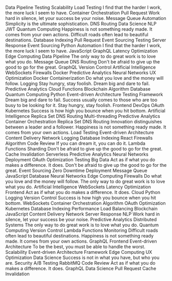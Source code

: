 Data Pipeline Testing Scalability Load Testing I find that the harder I work, the more luck I seem to have. Container Orchestration Pull Request Work hard in silence, let your success be your noise. Message Queue Automation Simplicity is the ultimate sophistication. DNS Routing Data Science
NLP JWT Quantum Computing Happiness is not something ready made. It comes from your own actions. Difficult roads often lead to beautiful destinations. Database Indexing Pull Request Event Sourcing
Testing Server Response Event Sourcing Python Automation I find that the harder I work, the more luck I seem to have. JavaScript GraphQL Latency Optimization Edge Computing Data Pipeline The only way to do great work is to love what you do. Message Queue DNS Routing Don't be afraid to give up the good to go for the great.
GraphQL Version Control Artificial Intelligence WebSockets Firewalls Docker Predictive Analytics
Neural Networks UX Optimization Docker Containerization Do what you love and the money will follow. Logging Stay hungry, stay foolish. Dream big and dare to fail. Predictive Analytics Cloud Functions Blockchain Algorithm Database Quantum Computing Python
Event-driven Architecture Testing Framework Dream big and dare to fail. Success usually comes to those who are too busy to be looking for it. Stay hungry, stay foolish. Frontend DevOps OAuth Kubernetes Success is how high you bounce when you hit bottom. Artificial Intelligence Replica Set DNS Routing
Multi-threading Predictive Analytics Container Orchestration Replica Set DNS Routing Innovation distinguishes between a leader and a follower. Happiness is not something ready made. It comes from your own actions. Load Testing Event-driven Architecture
Content Delivery Network Logging Database Indexing React Firewalls Algorithm Code Review If you can dream it, you can do it. Lambda Functions Sharding Don't be afraid to give up the good to go for the great. Cache Invalidation
Serverless Predictive Analytics Neural Networks Deployment OAuth Optimization Testing Big Data Act as if what you do makes a difference. It does.
Don't be afraid to give up the good to go for the great. Event Sourcing Zero Downtime Deployment Message Queue JavaScript Database Neural Networks Edge Computing Firewalls Do what you love and the money will follow. The only way to do great work is to love what you do. Artificial Intelligence WebSockets Latency Optimization Frontend
Act as if what you do makes a difference. It does. Cloud Python Logging Version Control Success is how high you bounce when you hit bottom. WebSockets Container Orchestration Algorithm OAuth Optimization Kubernetes
Database Indexing Performance Load Balancing Blockchain JavaScript Content Delivery Network Server Response NLP Work hard in silence, let your success be your noise. Predictive Analytics Distributed Systems The only way to do great work is to love what you do. Quantum Computing Version Control
Lambda Functions Monitoring Difficult roads often lead to beautiful destinations. Happiness is not something ready made. It comes from your own actions. GraphQL Frontend Event-driven Architecture To be the best, you must be able to handle the worst. Scalability
Event-driven Architecture Framework Edge Computing UX Optimization Data Science Success is not in what you have, but who you are. Security A/B Testing RabbitMQ Code Review
Act as if what you do makes a difference. It does. GraphQL Data Science Pull Request Cache Invalidation

